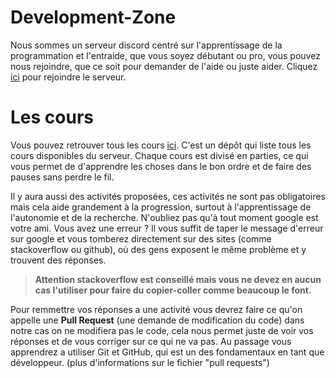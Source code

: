 # Development-Zone

Nous sommes un serveur discord centré sur l'apprentissage de la programmation et l'entraide, que vous soyez débutant ou pro, vous pouvez nous rejoindre, que ce soit pour demander de l'aide ou juste aider. Cliquez <a href="https://discord.gg/qvzwqaM">ici</a> pour rejoindre le serveur.

# Les cours

Vous pouvez retrouver tous les cours <a href="https://github.com/Development-Zone/cours">ici</a>. C'est un dépôt qui liste tous les cours disponibles du serveur. Chaque cours est divisé en parties, ce qui vous permet de d'apprendre les choses dans le bon ordre et de faire des pauses sans perdre le fil.

Il y aura aussi des activités proposées, ces activités ne sont pas obligatoires mais cela aide grandement à la progression, surtout à l'apprentissage de l'autonomie et de la recherche. N'oubliez pas qu'à tout moment google est votre ami. Vous avez une erreur ? Il vous suffit de taper le message d'erreur sur google et vous tomberez directement sur des sites (comme stackoverflow ou github), où des gens exposent le même problème et y trouvent des réponses. 

> **Attention stackoverflow est conseillé mais vous ne devez en aucun cas l'utiliser pour faire du copier-coller comme beaucoup le font.**

Pour remmettre vos réponses a une activité vous devrez faire ce qu'on appelle une **Pull Request** (une demande de modification du code) dans notre cas on ne modifiera pas le code, cela nous permet juste de voir vos réponses et de vous corriger sur ce qui ne va pas. Au passage vous apprendrez a utiliser Git et GitHub, qui est un des fondamentaux en tant que développeur. (plus d'informations sur le fichier "pull requests")